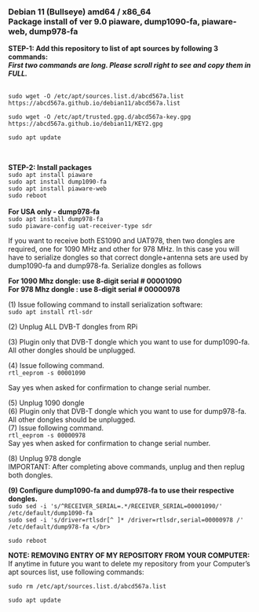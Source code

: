 ### Debian 11 (Bullseye) amd64 / x86_64  </br> Package install of ver 9.0 piaware, dump1090-fa, piaware-web, dump978-fa

**STEP-1: Add this repository to list of apt sources by following 3 commands:** </br>
_**First two commands are long. Please scroll right to see and copy them in FULL.**_ </br></br>
```
sudo wget -O /etc/apt/sources.list.d/abcd567a.list https://abcd567a.github.io/debian11/abcd567a.list
```
```
sudo wget -O /etc/apt/trusted.gpg.d/abcd567a-key.gpg https://abcd567a.github.io/debian11/KEY2.gpg
```

```
sudo apt update
```

</br>

**STEP-2: Install packages**  </br>
`sudo apt install piaware  ` </br>
`sudo apt install dump1090-fa ` </br>
`sudo apt install piaware-web ` </br>
`sudo reboot ` </br>
</br>
**For USA only - dump978-fa**  </br>
`sudo apt install dump978-fa `  </br>
`sudo piaware-config uat-receiver-type sdr `  </br>


If you want to receive both ES1090 and UAT978, then two dongles are required, one for 1090 MHz and other for 978 MHz. In this case you will have to serialize dongles so that correct dongle+antenna sets are used by dump1090-fa and dump978-fa.
Serialize dongles as follows </br>

**For 1090 Mhz dongle: use 8-digit serial # 00001090** </br>
**For 978 Mhz dongle : use 8-digit serial # 00000978** </br>

(1) Issue following command to install serialization software: </br>
`sudo apt install rtl-sdr ` </br>

(2) Unplug ALL DVB-T dongles from RPi </br>

(3) Plugin only that DVB-T dongle which you want to use for dump1090-fa. All other dongles should be unplugged. </br>

(4) Issue following command. </br>
`rtl_eeprom -s 00001090 `</br> 

Say yes when asked for confirmation to change serial number.</br>

(5) Unplug 1090 dongle </br>
(6) Plugin only that DVB-T dongle which you want to use for dump978-fa. All other dongles should be unplugged.</br>
(7) Issue following command. </br>
`rtl_eeprom -s 00000978 ` </br>
Say yes when asked for confirmation to change serial number.</br>

(8) Unplug 978 dongle </br>
IMPORTANT: After completing above commands, unplug and then replug both dongles.</br>


**(9) Configure dump1090-fa and dump978-fa to use their respective dongles.** </br>
`sudo sed -i 's/^RECEIVER_SERIAL=.*/RECEIVER_SERIAL=00001090/' /etc/default/dump1090-fa ` </br>
`sudo sed -i 's/driver=rtlsdr[^ ]* /driver=rtlsdr,serial=00000978 /' /etc/default/dump978-fa </br>`  

`sudo reboot `</br>

**NOTE: REMOVING ENTRY OF MY REPOSITORY FROM YOUR COMPUTER:**
If anytime in future you want to delete my repository from your Computer’s apt sources list, use following commands:

`sudo rm /etc/apt/sources.list.d/abcd567a.list ` </br>

`sudo apt update `

